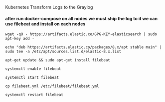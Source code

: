 Kubernetes Transform Logs to the Graylog
#### after run docker-compose on all nodes we must ship the log to it we can use filebeat and install on each nodes
```
wget -qO - https://artifacts.elastic.co/GPG-KEY-elasticsearch | sudo apt-key add -

echo "deb https://artifacts.elastic.co/packages/8.x/apt stable main" | sudo tee -a /etc/apt/sources.list.d/elastic-8.x.list

apt-get update && sudo apt-get install filebeat

systemctl enable filebeat

systemctl start filebeat

cp filebeat.yml /etc/filebeat/filebeat.yml

systemctl restart filebeat 
```

